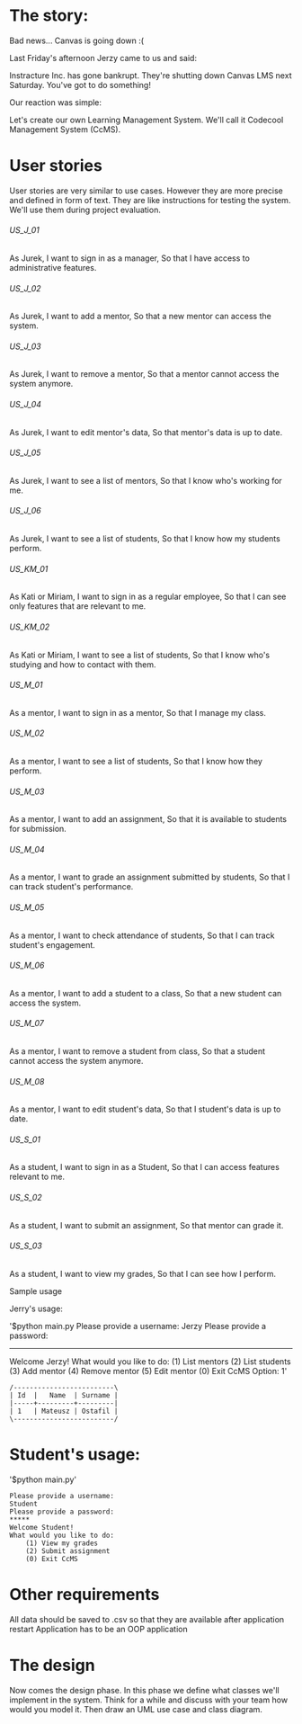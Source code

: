 # The story:

Bad news... Canvas is going down :(

Last Friday's afternoon Jerzy came to us and said:

Instracture Inc. has gone bankrupt. They're shutting down Canvas LMS next Saturday. You've got to do something!

Our reaction was simple:

Let's create our own Learning Management System. We'll call it Codecool Management System (CcMS).


# User stories

User stories are very similar to use cases. However they are more precise and defined in form of text. They are like instructions for testing the system. We'll use them during project evaluation.

###### US_J_01

As Jurek,
I want to sign in as a manager,
So that I have access to administrative features.

###### US_J_02

As Jurek,
I want to add a mentor,
So that a new mentor can access the system.

###### US_J_03

As Jurek,
I want to remove a mentor,
So that a mentor cannot access the system anymore.

###### US_J_04

As Jurek,
I want to edit mentor's data,
So that mentor's data is up to date.

###### US_J_05

As Jurek,
I want to see a list of mentors,
So that I know who's working for me.

###### US_J_06

As Jurek,
I want to see a list of students,
So that I know how my students perform.

###### US_KM_01

As Kati or Miriam,
I want to sign in as a regular employee,
So that I can see only features that are relevant to me.

###### US_KM_02

As Kati or Miriam,
I want to see a list of students,
So that I know who's studying and how to contact with them.

###### US_M_01

As a mentor,
I want to sign in as a mentor,
So that I manage my class.

###### US_M_02

As a mentor,
I want to see a list of students,
So that I know how they perform.

###### US_M_03

As a mentor,
I want to add an assignment,
So that it is available to students for submission.

###### US_M_04

As a mentor,
I want to grade an assignment submitted by students,
So that I can track student's performance.

###### US_M_05

As a mentor,
I want to check attendance of students,
So that I can track student's engagement.

###### US_M_06

As a mentor,
I want to add a student to a class,
So that a new student can access the system.

###### US_M_07

As a mentor,
I want to remove a student from class,
So that a student cannot access the system anymore.

###### US_M_08

As a mentor,
I want to edit student's data,
So that I student's data is up to date.

 

###### US_S_01

As a student,
I want to sign in as a Student,
So that I can access features relevant to me.

###### US_S_02

As a student,
I want to submit an assignment,
So that mentor can grade it.

###### US_S_03

As a student,
I want to view my grades,
So that I can see how I perform.

Sample usage

Jerry's usage:

'$python main.py
Please provide a username:
Jerzy
Please provide a password:
*****
Welcome Jerzy!
What would you like to do:
   (1) List mentors
   (2) List students
   (3) Add mentor
   (4) Remove mentor
   (5) Edit mentor
   (0) Exit CcMS
Option: 1' 
~~~
/-------------------------\
| Id  |   Name  | Surname |
|-----+---------+---------|
| 1   | Mateusz | Ostafil |
\-------------------------/
~~~
# Student's usage:

'$python main.py'
~~~
Please provide a username:
Student
Please provide a password:
*****
Welcome Student!
What would you like to do:
    (1) View my grades
    (2) Submit assignment
    (0) Exit CcMS
~~~
# Other requirements

All data should be saved to .csv so that they are available after application restart
Application has to be an OOP application
 

# The design

Now comes the design phase. In this phase we define what classes we'll implement in the system. Think for a while and discuss with your team how would you model it. Then draw an UML use case and class diagram.

